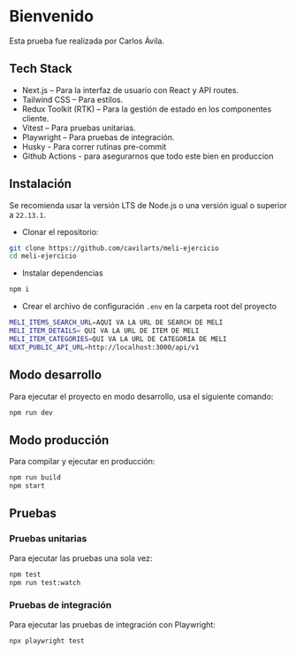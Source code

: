 # Bienvenido

Esta prueba fue realizada por Carlos Ávila.

## Tech Stack

- Next.js – Para la interfaz de usuario con React y API routes.
- Tailwind CSS – Para estilos.
- Redux Toolkit (RTK) – Para la gestión de estado en los componentes cliente.
- Vitest – Para pruebas unitarias.
- Playwright – Para pruebas de integración.
- Husky - Para correr rutinas pre-commit
- Github Actions - para asegurarnos que todo este bien en produccion

## Instalación

Se recomienda usar la versión LTS de Node.js o una versión igual o superior a `22.13.1`.

- Clonar el repositorio:

```sh
git clone https://github.com/cavilarts/meli-ejercicio
cd meli-ejercicio
```

- Instalar dependencias

```sh
npm i
```

- Crear el archivo de configuración `.env` en la carpeta root del proyecto

```sh
MELI_ITEMS_SEARCH_URL=AQUI VA LA URL DE SEARCH DE MELI
MELI_ITEM_DETAILS= QUI VA LA URL DE ITEM DE MELI
MELI_ITEM_CATEGORIES=QUI VA LA URL DE CATEGORIA DE MELI
NEXT_PUBLIC_API_URL=http://localhost:3000/api/v1
```

## Modo desarrollo

Para ejecutar el proyecto en modo desarrollo, usa el siguiente comando:

```sh
npm run dev
```

## Modo producción

Para compilar y ejecutar en producción:

```sh
npm run build
npm start
```

## Pruebas

### Pruebas unitarias

Para ejecutar las pruebas una sola vez:

```sh
npm test
npm run test:watch
```

### Pruebas de integración

Para ejecutar las pruebas de integración con Playwright:

```sh
npx playwright test
```

